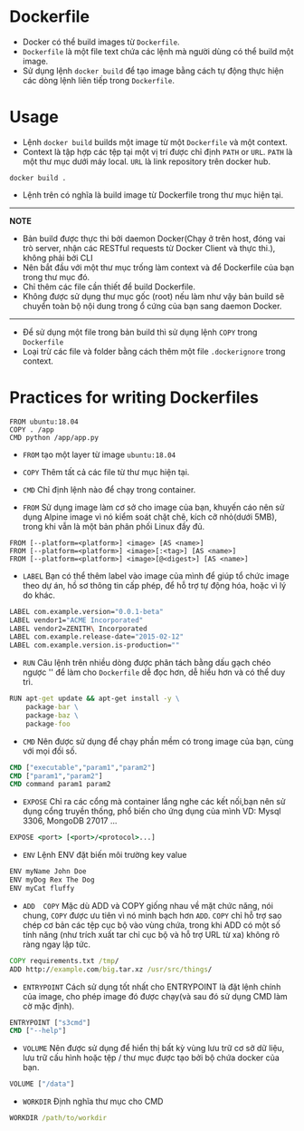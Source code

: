 # Dockerfile
- Docker có thể build images từ `Dockerfile`.
- `Dockerfile` là một file text chứa các lệnh mà người dùng có thể build một image.
- Sử dụng lệnh `docker build` để tạo image bằng cách tự động thực hiện các dòng lệnh liên tiếp trong `Dockerfile`.
# Usage
- Lệnh `docker build` builds một image từ một `Dockerfile` và một context.
- Context là tập hợp các tệp tại một vị trí được chỉ định `PATH` or `URL`. `PATH` là một thư mục dưới máy local. `URL` là link repository trên docker hub.
```docker
docker build .
```
- Lệnh trên có nghĩa là build image từ Dockerfile trong thư mục hiện tại.
---
**NOTE**
- Bản build được thực thi bởi daemon Docker(Chạy ở trên host, đóng vai trò server, nhận các RESTful requests từ Docker Client và thực thi.), không phải bởi CLI
- Nên bắt đầu với một thư mục trống làm context và để Dockerfile của bạn trong thư mục đó.
- Chỉ thêm các file cần thiết để  build Dockerfile.
- Không được sử  dụng thư mục gốc (root) nếu làm như vậy bản build sẽ chuyển toàn bộ nội dung trong ổ cứng của bạn sang daemon Docker.
---
- Để sử dụng một file trong bản build thì sử dụng lệnh `COPY` trong `Dockerfile`
- Loại trừ các file và folder bằng cách thêm một file `.dockerignore` trong context.
# Practices for writing Dockerfiles
```docker
FROM ubuntu:18.04
COPY . /app
CMD python /app/app.py
```
- `FROM` tạo một layer từ image `ubuntu:18.04`
- `COPY` Thêm tất cả các file từ thư mục hiện tại.
- `CMD` Chỉ định lệnh nào để chạy trong container.

- `FROM` Sử dụng image làm cơ sở cho image của bạn, khuyến cáo nên sử  dụng Alpine image vì nó kiểm soát chặt chẽ, kích cỡ nhỏ(dưới 5MB), trong khi vẫn là một bản phân phối Linux đầy đủ.
```docker
FROM [--platform=<platform>] <image> [AS <name>]
FROM [--platform=<platform>] <image>[:<tag>] [AS <name>]
FROM [--platform=<platform>] <image>[@<digest>] [AS <name>]
```
- `LABEL` Bạn có thể thêm label vào image của mình để giúp tổ chức image theo dự án, hồ sơ thông tin cấp phép, để hỗ trợ tự động hóa, hoặc vì lý do khác.
```BASH
LABEL com.example.version="0.0.1-beta"
LABEL vendor1="ACME Incorporated"
LABEL vendor2=ZENITH\ Incorporated
LABEL com.example.release-date="2015-02-12"
LABEL com.example.version.is-production=""
```
- `RUN` Câu lệnh trên nhiều dòng được phân tách bằng dấu gạch chéo  ngược '\' để làm cho `Dockerfile` dễ đọc hơn, dễ hiểu hơn và có thể duy trì.
```bat
RUN apt-get update && apt-get install -y \
    package-bar \
    package-baz \
    package-foo
```
- `CMD` Nên được sử dụng để chạy phần mềm có trong image của bạn, cùng với mọi đối số.
```bat
CMD ["executable","param1","param2"]
CMD ["param1","param2"]
CMD command param1 param2
```
- `EXPOSE` Chỉ ra các cổng mà container lắng nghe các kết nối,bạn nên sử dụng cổng truyền thống, phổ biến cho ứng dụng của mình VD: Mysql 3306, MongoDB 27017 ...
```bat
EXPOSE <port> [<port>/<protocol>...]
```
- `ENV` Lệnh ENV đặt biến môi trường key value
```bat
ENV myName John Doe
ENV myDog Rex The Dog
ENV myCat fluffy
```
- `ADD  COPY` Mặc dù ADD và COPY giống nhau về mặt chức năng, nói chung, `COPY` được ưu tiên vì nó minh bạch hơn `ADD`. `COPY` chỉ hỗ trợ sao chép cơ bản các tệp cục bộ vào vùng chứa, trong khi ADD có một số tính năng (như trích xuất tar chỉ cục bộ và hỗ trợ URL từ xa) không rõ ràng ngay lập tức.
```bat
COPY requirements.txt /tmp/
ADD http://example.com/big.tar.xz /usr/src/things/
```
- `ENTRYPOINT` Cách sử dụng tốt nhất cho ENTRYPOINT là đặt lệnh chính của image, cho phép image đó được chạy(và sau đó sử dụng CMD làm cờ mặc định).
```bat
ENTRYPOINT ["s3cmd"]
CMD ["--help"]
```
- `VOLUME` Nên được sử dụng để hiển thị bất kỳ vùng lưu trữ cơ sở dữ liệu, lưu trữ cấu hình hoặc tệp / thư mục được tạo bởi bộ chứa docker của bạn.
```bat
VOLUME ["/data"]
```
- `WORKDIR` Định nghĩa thư mục cho CMD
```bat
WORKDIR /path/to/workdir
```
